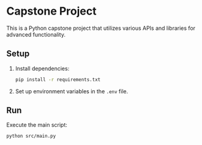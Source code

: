 # Capstone Project

This is a Python capstone project that utilizes various APIs and libraries for advanced functionality.

## Setup

1. Install dependencies:
   ```bash
   pip install -r requirements.txt
   ```

2. Set up environment variables in the `.env` file.

## Run

Execute the main script:
```bash
python src/main.py
```
